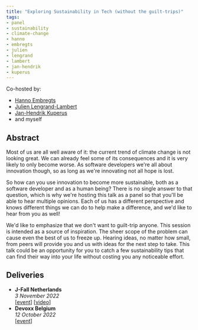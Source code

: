 ```yaml
---
title: "Exploring Sustainability in Tech (without the guilt-trips)"
tags:
- panel
- sustainability
- climate-change
- hanno
- embregts
- julien
- lengrand
- lambert
- jan-hendrik
- kuperus
---
```

Co-hosted by:

- [Hanno Embregts](https://twitter.com/hannotify)
- [Julien Lengrand-Lambert](https://twitter.com/jlengrand)
- [Jan-Hendrik Kuperus](https://twitter.com/jhkuperus)
- and myself

## Abstract

Most of us are all well aware of it: the current trend of climate change is not looking great. We can already feel some of its consequences and it is very likely to only become worse. As software developers we're all about innovation though, so as long as we're innovating not all hope is lost.

So how can you use innovation to become more sustainable, both as a software developer and as a human being? There is no single answer to that question, which is why we're hosting this talk as a panel so that you'll be able to hear multiple opinions. Each of us has a different perspective and knows different things we can do to help make a difference, and we'd like to hear from you as well!

We'd like to emphasize that we don't want to guilt-trip anyone. This session is intended as a source of inspiration. The sheer scope of the problem can cause even the best of us to freeze up. Hearing ideas, no matter how small, from peers will provide you and us with ideas for the next step to take. This talk could be an opportunity for you to catch a few sustainability tips that can find their way into your life without costing you any noticeable effort.

## Deliveries

* **J-Fall Netherlands**
  <br>
  _3 November 2022_
  <br>
  [[event](https://jfall.nl/timetable-2022/)] [[video](https://www.youtube.com/watch?v=WTlrLnDFLG8)]
* **Devoxx Belgium**
  <br>
  _12 October 2022_
  <br>
  [[event](https://devoxx.be)]
